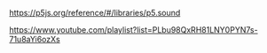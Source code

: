 https://p5js.org/reference/#/libraries/p5.sound



https://www.youtube.com/playlist?list=PLbu98QxRH81LNY0PYN7s-71u8aYi6ozXs